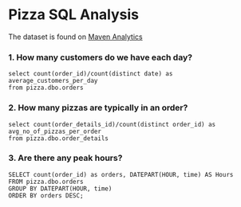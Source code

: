 # Pizza SQL Analysis

The dataset is found on [Maven Analytics](https://www.mavenanalytics.io/data-playground)

### 1. How many customers do we have each day?
```
select count(order_id)/count(distinct date) as average_customers_per_day 
from pizza.dbo.orders
```
### 2. How many pizzas are typically in an order?
```
select count(order_details_id)/count(distinct order_id) as avg_no_of_pizzas_per_order
from pizza.dbo.order_details
```
### 3. Are there any peak hours?
```
SELECT count(order_id) as orders, DATEPART(HOUR, time) AS Hours
FROM pizza.dbo.orders
GROUP BY DATEPART(HOUR, time) 
ORDER BY orders DESC;
```

